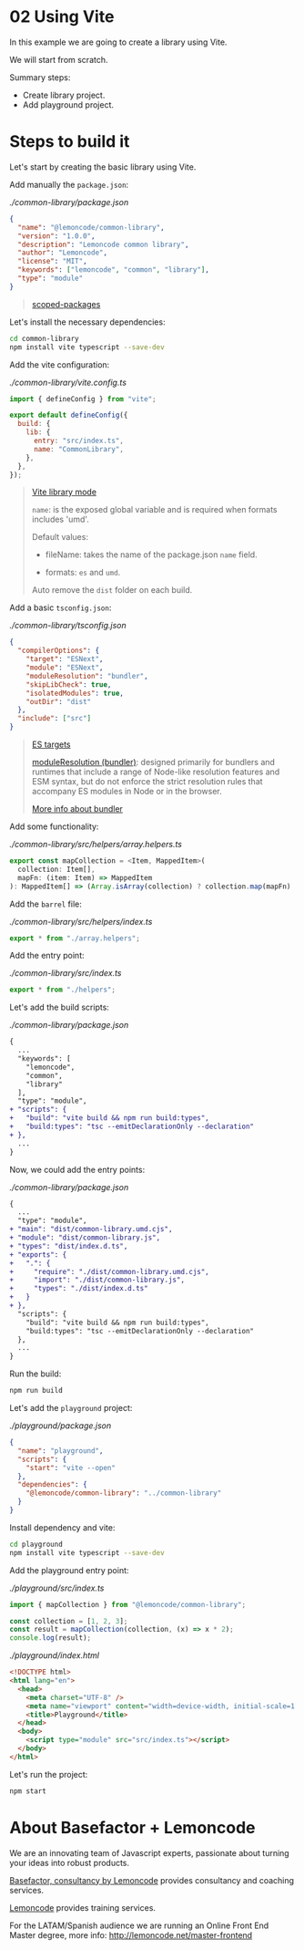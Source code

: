# 02 Using Vite

In this example we are going to create a library using Vite.

We will start from scratch.

Summary steps:

- Create library project.
- Add playground project.

# Steps to build it

Let's start by creating the basic library using Vite.

Add manually the `package.json`:

_./common-library/package.json_

```json
{
  "name": "@lemoncode/common-library",
  "version": "1.0.0",
  "description": "Lemoncode common library",
  "author": "Lemoncode",
  "license": "MIT",
  "keywords": ["lemoncode", "common", "library"],
  "type": "module"
}
```

> [scoped-packages](https://docs.npmjs.com/cli/v9/using-npm/scope)

Let's install the necessary dependencies:

```bash
cd common-library
npm install vite typescript --save-dev
```

Add the vite configuration:

_./common-library/vite.config.ts_

```javascript
import { defineConfig } from "vite";

export default defineConfig({
  build: {
    lib: {
      entry: "src/index.ts",
      name: "CommonLibrary",
    },
  },
});
```

> [Vite library mode](https://vitejs.dev/guide/build.html#library-mode)
>
> `name`: is the exposed global variable and is required when formats includes 'umd'.
>
> Default values:
>
> - fileName: takes the name of the package.json `name` field.
>
> - formats: `es` and `umd`.
>
> Auto remove the `dist` folder on each build.

Add a basic `tsconfig.json`:

_./common-library/tsconfig.json_

```json
{
  "compilerOptions": {
    "target": "ESNext",
    "module": "ESNext",
    "moduleResolution": "bundler",
    "skipLibCheck": true,
    "isolatedModules": true,
    "outDir": "dist"
  },
  "include": ["src"]
}
```

> [ES targets](https://www.typescriptlang.org/tsconfig#high-level-libraries)
>
> [moduleResolution (bundler)](https://dev.to/ayc0/typescript-50-new-mode-bundler-esm-1jic): designed primarily for bundlers and runtimes that include a range of Node-like resolution features and ESM syntax, but do not enforce the strict resolution rules that accompany ES modules in Node or in the browser.
>
> [More info about bundler](https://github.com/microsoft/TypeScript/pull/51669)

Add some functionality:

_./common-library/src/helpers/array.helpers.ts_

```typescript
export const mapCollection = <Item, MappedItem>(
  collection: Item[],
  mapFn: (item: Item) => MappedItem
): MappedItem[] => (Array.isArray(collection) ? collection.map(mapFn) : []);
```

Add the `barrel` file:

_./common-library/src/helpers/index.ts_

```typescript
export * from "./array.helpers";
```

Add the entry point:

_./common-library/src/index.ts_

```typescript
export * from "./helpers";
```

Let's add the build scripts:

_./common-library/package.json_

```diff
{
  ...
  "keywords": [
    "lemoncode",
    "common",
    "library"
  ],
  "type": "module",
+ "scripts": {
+   "build": "vite build && npm run build:types",
+   "build:types": "tsc --emitDeclarationOnly --declaration"
+ },
  ...
}

```

Now, we could add the entry points:

_./common-library/package.json_

```diff
{
  ...
  "type": "module",
+ "main": "dist/common-library.umd.cjs",
+ "module": "dist/common-library.js",
+ "types": "dist/index.d.ts",
+ "exports": {
+   ".": {
+     "require": "./dist/common-library.umd.cjs",
+     "import": "./dist/common-library.js",
+     "types": "./dist/index.d.ts"
+   }
+ },
  "scripts": {
    "build": "vite build && npm run build:types",
    "build:types": "tsc --emitDeclarationOnly --declaration"
  },
  ...
}
```

Run the build:

```bash
npm run build
```

Let's add the `playground` project:

_./playground/package.json_

```json
{
  "name": "playground",
  "scripts": {
    "start": "vite --open"
  },
  "dependencies": {
    "@lemoncode/common-library": "../common-library"
  }
}
```

Install dependency and vite:

```bash
cd playground
npm install vite typescript --save-dev
```

Add the playground entry point:

_./playground/src/index.ts_

```typescript
import { mapCollection } from "@lemoncode/common-library";

const collection = [1, 2, 3];
const result = mapCollection(collection, (x) => x * 2);
console.log(result);
```

_./playground/index.html_

```html
<!DOCTYPE html>
<html lang="en">
  <head>
    <meta charset="UTF-8" />
    <meta name="viewport" content="width=device-width, initial-scale=1.0" />
    <title>Playground</title>
  </head>
  <body>
    <script type="module" src="src/index.ts"></script>
  </body>
</html>
```

Let's run the project:

```bash
npm start
```

# About Basefactor + Lemoncode

We are an innovating team of Javascript experts, passionate about turning your ideas into robust products.

[Basefactor, consultancy by Lemoncode](http://www.basefactor.com) provides consultancy and coaching services.

[Lemoncode](http://lemoncode.net/services/en/#en-home) provides training services.

For the LATAM/Spanish audience we are running an Online Front End Master degree, more info: http://lemoncode.net/master-frontend
